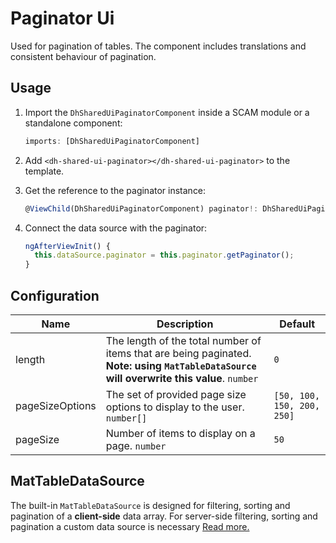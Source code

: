 # Paginator Ui

Used for pagination of tables. The component includes translations and consistent behaviour of pagination.

## Usage

1. Import the `DhSharedUiPaginatorComponent` inside a SCAM module or a standalone component:

   ```ts
   imports: [DhSharedUiPaginatorComponent]
   ```

2. Add `<dh-shared-ui-paginator></dh-shared-ui-paginator>` to the template.

3. Get the reference to the paginator instance:

   ```ts
   @ViewChild(DhSharedUiPaginatorComponent) paginator!: DhSharedUiPaginatorComponent;
   ```

4. Connect the data source with the paginator:

   ```ts
   ngAfterViewInit() {
     this.dataSource.paginator = this.paginator.getPaginator();
   }
   ```

## Configuration

| Name            | Description                                                                  | Default                    |
| --------------- | ---------------------------------------------------------------------------- | -------------------------- |
| length          | The length of the total number of items that are being paginated. **Note: using `MatTableDataSource` will overwrite this value**. `number`   | `0`                        |
| pageSizeOptions | The set of provided page size options to display to the user. `number[]`     | `[50, 100, 150, 200, 250]` |
| pageSize        | Number of items to display on a page. `number`                               | `50`                       |

## MatTableDataSource

The built-in `MatTableDataSource` is designed for filtering, sorting and pagination of a **client-side** data array.
For server-side filtering, sorting and pagination a custom data source is necessary [Read more.](https://blog.angular-university.io/angular-material-data-table)
